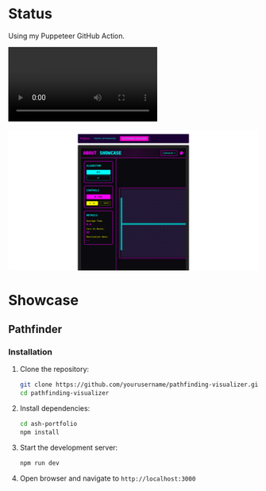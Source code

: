 # Status

Using my Puppeteer GitHub Action.

![Progress](./timeline/timeline.mp4)

![Latest Screenshot](./timeline/screenshot-latest.png)

# Showcase

## Pathfinder

### Installation

1. Clone the repository:
   ```bash
   git clone https://github.com/yourusername/pathfinding-visualizer.git
   cd pathfinding-visualizer
   ```

2. Install dependencies:
   ```bash
   cd ash-portfolio
   npm install
   ```

3. Start the development server:
   ```bash
   npm run dev
   ```

4. Open browser and navigate to `http://localhost:3000`